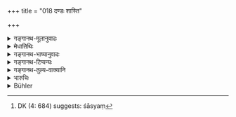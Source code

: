 +++
title = "018 दण्डः शास्ति"

+++

<details><summary>गङ्गानथ-मूलानुवादः</summary>

Punishment governs all creatures; Punishment alone protects them; Punishment lies awake while all are asleep; the wise regard Punishment as Law itself.—(18)
</details>

<details><summary>मेधातिथिः</summary>

न राजा शास्त्रं[^२३] **शास्ति** कर्तव्याकर्तव्योर् विधिनिषेधयोः, किं तर्हि, **दण्ड** एव । **दण्ड एवाभिरक्षति** बलवद्भ्यो दुर्बलान् । **सुप्तेषु** राजपुरुषेषु दण्दभयाद् एव न यथाकामं लोको व्यवहरति । द्विविधो दण्डः, राजदण्डो यमदण्डश् च ॥ ७.१८ ॥


[^२३]:
     DK (4: 684) suggests: śāsyaṃ
</details>

<details><summary>गङ्गानथ-भाष्यानुवादः</summary>

It is not the King that administers the law, relating to the Injunction of what ought to be done and the Prohibition of what ought not to be done; it is Punishment that does this administering.

‘*Punishment alone protects*’— the weak against the strong.

‘*While all*’—King’s officers—‘*are asleep*’— it is only through fear of punishment that people desist from doing what they like.

There are two kinds of this Punishment,—(*a*) that inflicted by the King and (*b*) that inflicted by the God of Death (in hell).—(18)
</details>

<details><summary>गङ्गानथ-टिप्पन्यः</summary>

This verse is quoted in *Vivādaratnākara* (p. 646), which explains
*jāgarti* as ‘being awake’ in the sense that it serves the purpose of
freeing men from all fear of thieves and other mischief-makers;—in
*Vīramitrodaya* (Rājanīti, p. 292);—and in *Vivādacintāmaṇi* (p. 261),
which says that ‘*jāgarti*’ means that he does the work of quelling thieves, which can be done only by a wakeful and watchful person.
</details>

<details><summary>गङ्गानथ-तुल्य-वाक्यानि</summary>

**(verses 7.17-18)  
**

See Comparative notes for [Verse 7.17].
</details>

<details><summary>भारुचिः</summary>

न शास्त्रं राजा वा शास्ति ।  
सत्य् अपि च शास्त्रे राजनि च  
**दण्ड**-भयाद् एव शासनम् अनुवर्तन्ते वर्णाश्रमिणः ।  
एवं च स **एवाभिरक्षति**, अकार्यकारिभ्य इतरान् ।  
**सुप्तेष्व्** अपि राजपुरुषेष्व्  
ऐहिकभयात् परलोकभयाद् वा न यथाकामं प्रवर्तते लोकः ॥ ७.१८ ॥
</details>

<details><summary>Bühler</summary>

018	Punishment alone governs all created beings, punishment alone protects them, punishment watches over them while they sleep; the wise declare punishment (to be identical with) the law.
</details>
